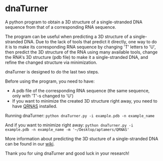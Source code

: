 # dnaTurner
A python program to obtain a 3D structure of a single-stranded DNA sequence from that of a corresponding RNA sequence.

The program can be useful when predicting a 3D structure of a single-stranded DNA. Due to the lack of tools that predict it directly, one way to do it is to make its corresponding RNA sequence by changing 'T' letters to 'U', then predict the 3D structure of the RNA using many available tools, change the RNA's 3D structure (pdb file) to make it a single-stranded DNA, and refine the changed structure via minimization. 

dnaTurner is designed to do the last two steps.

Before using the program, you need to have:
  - A pdb file of the corresponding RNA sequence (the same sequence, only with 'T'-s changed to 'U')
  - If you want to minimize the created 3D structure right away, you need to have [QRNAS](http://genesilico.pl/software/stand-alone/qrnas) installed.
  
Running dnaTurner:
  `python dnaTurner.py -i example.pdb -n example_name`
  
And if you want to minimize right away:
  `python dnaTurner.py -i example.pdb -n example_name -m '~/Desktop/aptamers/QRNAS'`
  
More information about predicting the 3D stucture of a single-stranded DNA can be found in our [wiki](wikk_igem_kz.com).

Thank you for uing dnaTurner and good luck in your research!
